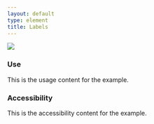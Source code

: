 ```yaml
---
layout: default
type: element
title: Labels
---
```


<div class="preview">
  <!-- Add HTML markup for example here -->
  <img src="{{ site.baseurl }}/assets/img/static/Labels_UI_v1.png">
</div>

<div class="usa-grid-box">
  <div class="width-one-half annotation">
    <h3>Use</h3>
    <p>This is the usage content for the example.</p>
  </div>
  <div class="width-one-half annotation">
    <h3>Accessibility</h3>
    <p>This is the accessibility content for the example.</p>
  </div>  
</div>